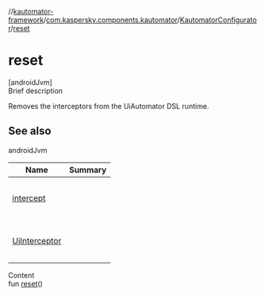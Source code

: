 //[kautomator-framework](../../index.md)/[com.kaspersky.components.kautomator](../index.md)/[KautomatorConfigurator](index.md)/[reset](reset.md)



# reset  
[androidJvm]  
Brief description  


Removes the interceptors from the UiAutomator DSL runtime.



## See also  
  
androidJvm  
  
|  Name|  Summary| 
|---|---|
| [intercept](intercept.md)| <br><br><br><br>
| [UiInterceptor](../../com.kaspersky.components.kautomator.intercept.base/-ui-interceptor/index.md)| <br><br><br><br>
  
  
Content  
fun [reset](reset.md)()  




